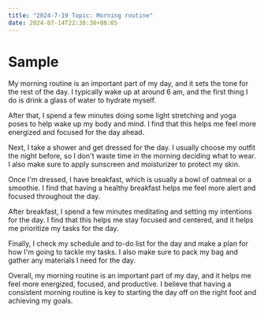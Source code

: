 ```yaml
---
title: "2024-7-19 Topic: Morning routine"
date: 2024-07-14T22:38:38+08:05
---
```


# Sample

My morning routine is an important part of my day, and it sets the tone for the rest of the day. I typically wake up at around 6 am, and the first thing I do is drink a glass of water to hydrate myself.

After that, I spend a few minutes doing some light stretching and yoga poses to help wake up my body and mind. I find that this helps me feel more energized and focused for the day ahead.

Next, I take a shower and get dressed for the day. I usually choose my outfit the night before, so I don't waste time in the morning deciding what to wear. I also make sure to apply sunscreen and moisturizer to protect my skin.

Once I'm dressed, I have breakfast, which is usually a bowl of oatmeal or a smoothie. I find that having a healthy breakfast helps me feel more alert and focused throughout the day.

After breakfast, I spend a few minutes meditating and setting my intentions for the day. I find that this helps me stay focused and centered, and it helps me prioritize my tasks for the day.

Finally, I check my schedule and to-do list for the day and make a plan for how I'm going to tackle my tasks. I also make sure to pack my bag and gather any materials I need for the day.

Overall, my morning routine is an important part of my day, and it helps me feel more energized, focused, and productive. I believe that having a consistent morning routine is key to starting the day off on the right foot and achieving my goals.

